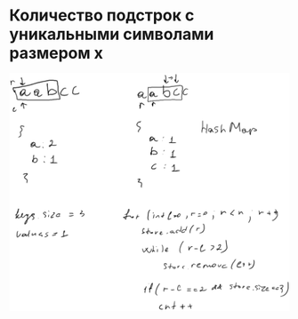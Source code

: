 # Количество подстрок с уникальными символами размером x

<img src="../../.gitbook/assets/file.excalidraw (1).svg" alt="" class="gitbook-drawing">
